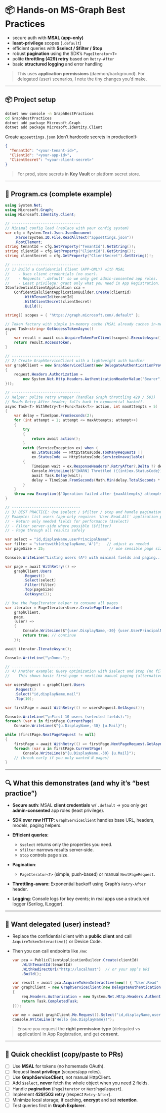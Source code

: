 # 📦 Hands-on MS-Graph Best Practices

- secure auth with **MSAL (app-only)**
- **least-privilege** scopes (`.default`)
- efficient queries with **\$select / \$filter / \$top**
- robust **pagination** using the SDK’s `PageIterator<T>`
- polite **throttling (429) retry** based on `Retry-After`
- basic **structured logging** and error handling

> This uses **application permissions** (daemon/background). For delegated (user) scenarios, I note the tiny changes you’d make.

---

## 📦 Project setup

```bash
dotnet new console -n GraphBestPractices
cd GraphBestPractices
dotnet add package Microsoft.Graph
dotnet add package Microsoft.Identity.Client
```

Create `appsettings.json` (don’t hardcode secrets in production!):

```json
{
  "TenantId": "<your-tenant-id>",
  "ClientId": "<your-app-id>",
  "ClientSecret": "<your-client-secret>"
}
```

> For prod, store secrets in **Key Vault** or platform secret store.

---

## 🧠 Program.cs (complete example)

```csharp
using System.Net;
using Microsoft.Graph;
using Microsoft.Identity.Client;

// -------------------------------
// Minimal config load (replace with your config system)
var cfg = System.Text.Json.JsonDocument
    .Parse(System.IO.File.ReadAllText("appsettings.json"))
    .RootElement;
string tenantId = cfg.GetProperty("TenantId").GetString()!;
string clientId = cfg.GetProperty("ClientId").GetString()!;
string clientSecret = cfg.GetProperty("ClientSecret").GetString()!;

// -------------------------------
// 1) Build a Confidential Client (APP-ONLY) with MSAL
//    - Uses client credentials (no user).
//    - Requests '.default' so we only get admin-consented app roles.
//    - Least privilege: grant only what you need in App Registration.
IConfidentialClientApplication cca =
    ConfidentialClientApplicationBuilder.Create(clientId)
        .WithTenantId(tenantId)
        .WithClientSecret(clientSecret)
        .Build();

string[] scopes = { "https://graph.microsoft.com/.default" };

// Token factory with simple in-memory cache (MSAL already caches in-memory)
async Task<string> GetAccessTokenAsync()
{
    var result = await cca.AcquireTokenForClient(scopes).ExecuteAsync();
    return result.AccessToken;
}

// -------------------------------
// 2) Create GraphServiceClient with a lightweight auth handler
var graphClient = new GraphServiceClient(new DelegateAuthenticationProvider(async request =>
{
    request.Headers.Authorization =
        new System.Net.Http.Headers.AuthenticationHeaderValue("Bearer", await GetAccessTokenAsync());
}));

// -------------------------------
// Helper: polite retry wrapper (handles Graph throttling 429 / 503)
// Reads Retry-After header; falls back to exponential backoff.
async Task<T> WithRetry<T>(Func<Task<T>> action, int maxAttempts = 5)
{
    var delay = TimeSpan.FromSeconds(2);
    for (int attempt = 1; attempt <= maxAttempts; attempt++)
    {
        try
        {
            return await action();
        }
        catch (ServiceException ex) when (
            ex.StatusCode == HttpStatusCode.TooManyRequests ||
            ex.StatusCode == HttpStatusCode.ServiceUnavailable)
        {
            TimeSpan wait = ex.ResponseHeaders?.RetryAfter?.Delta ?? delay;
            Console.WriteLine($"[WARN] Throttled ({(int)ex.StatusCode}). Waiting {wait.TotalSeconds:F0}s...");
            await Task.Delay(wait);
            delay = TimeSpan.FromSeconds(Math.Min(delay.TotalSeconds * 2, 30));
        }
    }
    throw new Exception($"Operation failed after {maxAttempts} attempts.");
}

// -------------------------------
// 3) BEST PRACTICE: Use $select / $filter / $top and handle pagination
// Example: list users (app-only requires 'User.Read.All' application permission).
// - Return only needed fields for performance ($select)
// - Filter server-side where possible ($filter)
// - Page through all results safely

var select = "id,displayName,userPrincipalName";
var filter = "startswith(displayName,'A')";   // adjust as needed
var pageSize = 25;                             // use sensible page size

Console.WriteLine("Listing users (A*) with minimal fields and paging...\n");

var page = await WithRetry(() =>
    graphClient.Users
        .Request()
        .Select(select)
        .Filter(filter)
        .Top(pageSize)
        .GetAsync());

// Use the PageIterator helper to consume all pages
var iterator = PageIterator<User>.CreatePageIterator(
    graphClient,
    page,
    (user) =>
    {
        Console.WriteLine($"{user.DisplayName,-30} {user.UserPrincipalName}");
        return true; // continue
    });

await iterator.IterateAsync();

Console.WriteLine("\nDone.");

// -------------------------------
// 4) Another example: Query optimization with $select and $top (no filter)
//    This shows basic first-page + nextLink manual paging (alternative to PageIterator).

var usersRequest = graphClient.Users
    .Request()
    .Select("id,displayName,mail")
    .Top(10);

var firstPage = await WithRetry(() => usersRequest.GetAsync());

Console.WriteLine("\nFirst 10 users (selected fields):");
foreach (var u in firstPage.CurrentPage)
    Console.WriteLine($"{u.DisplayName,-30} {u.Mail}");

while (firstPage.NextPageRequest != null)
{
    firstPage = await WithRetry(() => firstPage.NextPageRequest.GetAsync());
    foreach (var u in firstPage.CurrentPage)
        Console.WriteLine($"{u.DisplayName,-30} {u.Mail}");
    // (break early if you only wanted N pages)
}
```

---

## 🔍 What this demonstrates (and why it’s “best practice”)

- **Secure auth**: MSAL **client credentials** w/ `.default` → you only get **admin-consented** app roles (least privilege).
- **SDK over raw HTTP**: `GraphServiceClient` handles base URL, headers, models, paging helpers.
- **Efficient queries**:

  - `$select` returns only the properties you need.
  - `$filter` narrows results server-side.
  - `$top` controls page size.

- **Pagination**:

  - `PageIterator<T>` (simple, push-based) or manual `NextPageRequest`.

- **Throttling-aware**: Exponential backoff using Graph’s `Retry-After` header.
- **Logging**: Console logs for key events; in real apps use a structured logger (Serilog, ILogger).

---

## 🧪 Want delegated (user) instead?

- Replace the confidential client with a **public client** and call `AcquireTokenInteractive()` or Device Code.
- Then you can call endpoints like `/me`:

  ```csharp
  var pca = PublicClientApplicationBuilder.Create(clientId)
      .WithTenantId(tenantId)
      .WithRedirectUri("http://localhost")  // or your app’s URI
      .Build();

  var result = await pca.AcquireTokenInteractive(new[] { "User.Read" }).ExecuteAsync();
  var graphClient = new GraphServiceClient(new DelegateAuthenticationProvider(req =>
  {
      req.Headers.Authorization = new System.Net.Http.Headers.AuthenticationHeaderValue("Bearer", result.AccessToken);
      return Task.CompletedTask;
  }));

  var me = await graphClient.Me.Request().Select("id,displayName,userPrincipalName").GetAsync();
  Console.WriteLine($"Hello {me.DisplayName}!");
  ```

> Ensure you request the **right permission type** (delegated vs application) in App Registration, and get **consent**.

---

## 🧰 Quick checklist (copy/paste to PRs)

- [ ] Use **MSAL** for tokens (no homemade OAuth).
- [ ] Request **least privilege** (scopes/app roles).
- [ ] Use **GraphServiceClient**, not manual HttpClient.
- [ ] Add `$select`, **never** fetch the whole object when you need 2 fields.
- [ ] Handle **pagination** (`PageIterator` or `NextPageRequest`).
- [ ] Implement **429/503 retry** (respect `Retry-After`).
- [ ] Minimize local storage; if caching, **encrypt** and set **retention**.
- [ ] Test queries first in **Graph Explorer**.
